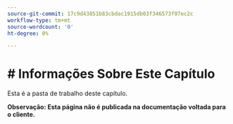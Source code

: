 ```yaml
---
source-git-commit: 17c9d43851b83cbdac1915db03f346573f07ec2c
workflow-type: tm+mt
source-wordcount: '0'
ht-degree: 0%

---
```

# # Informações Sobre Este Capítulo

Esta é a pasta de trabalho deste capítulo.

**Observação: Esta página não é publicada na documentação voltada para o cliente.**
